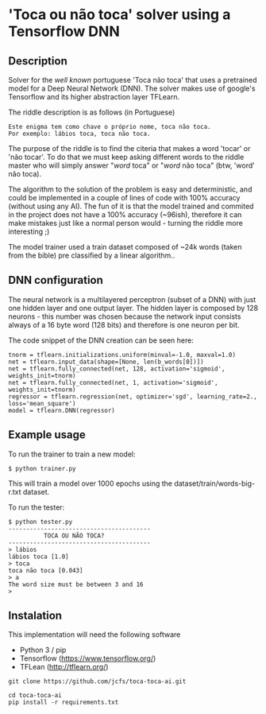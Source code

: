# 'Toca ou não toca' solver using a Tensorflow DNN

## Description
Solver for the _well known_ portuguese 'Toca não toca' that uses a pretrained model for a Deep Neural Network (DNN). The solver makes use of google's Tensorflow and its higher abstraction layer TFLearn.

The riddle description is as follows (in Portuguese)
```
Este enigma tem como chave o próprio nome, toca não toca.
Por exemplo: lábios toca, toca não toca.
```

The purpose of the riddle is to find the citeria that makes a word 'tocar' or 'não tocar'. To do that we must keep asking different words to the riddle master who will simply answer "_word_ toca" or "_word_ não toca" (btw, 'word' não toca).

The algorithm to the solution of the problem is easy and deterministic, and could be implemented in a couple of lines of code with 100% accuracy (without using any AI). The fun of it is that the model trained and commited in the project does not have a 100% accuracy (~96ish), therefore it can make mistakes just like a normal person would - turning the riddle more interesting ;)

The model trainer used a train dataset composed of ~24k words (taken from the bible) pre classified by a linear algorithm..

## DNN configuration

The neural network is a multilayered perceptron (subset of a DNN) with just one hidden layer and one output layer. The hidden layer is composed by 128 neurons - this number was chosen because the network input consists always of a 16 byte word (128 bits) and therefore is one neuron per bit.

The code snippet of the DNN creation can be seen here:

```
tnorm = tflearn.initializations.uniform(minval=-1.0, maxval=1.0)
net = tflearn.input_data(shape=[None, len(b_words[0])])
net = tflearn.fully_connected(net, 128, activation='sigmoid', weights_init=tnorm)
net = tflearn.fully_connected(net, 1, activation='sigmoid', weights_init=tnorm)
regressor = tflearn.regression(net, optimizer='sgd', learning_rate=2., loss='mean_square')
model = tflearn.DNN(regressor)
```

## Example usage

To run the trainer to train a new model:
```
$ python trainer.py
```

This will train a model over 1000 epochs using the dataset/train/words-big-r.txt dataset.

To run the tester:
```
$ python tester.py
----------------------------------------
          TOCA OU NÃO TOCA?             
----------------------------------------
> lábios
lábios toca [1.0]
> toca
toca não toca [0.043]
> a
The word size must be between 3 and 16
> 
```

## Instalation

This implementation will need the following software

* Python 3 / pip
* Tensorflow (https://www.tensorflow.org/)
* TFLean (http://tflearn.org/)

```
git clone https://github.com/jcfs/toca-toca-ai.git
```

```
cd toca-toca-ai
pip install -r requirements.txt
```
